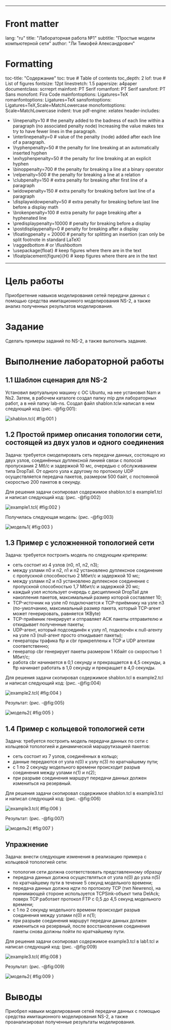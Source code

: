 ﻿
---
# Front matter
lang: "ru"
title: "Лабораторная работа №1"
subtitle: "Простые модели компьютерной сети"
author: "Ли Тимофей Александрович"

# Formatting
toc-title: "Содержание"
toc: true # Table of contents
toc_depth: 2
lof: true # List of figures
fontsize: 12pt
linestretch: 1.5
papersize: a4paper
documentclass: scrreprt
mainfont: PT Serif
romanfont: PT Serif
sansfont: PT Sans
monofont: Fira Code
mainfontoptions: Ligatures=TeX
romanfontoptions: Ligatures=TeX
sansfontoptions: Ligatures=TeX,Scale=MatchLowercase
monofontoptions: Scale=MatchLowercase
indent: true
pdf-engine: xelatex
header-includes:
  - \linepenalty=10 # the penalty added to the badness of each line within a paragraph (no associated penalty node) Increasing the value makes tex try to have fewer lines in the paragraph.
  - \interlinepenalty=0 # value of the penalty (node) added after each line of a paragraph.
  - \hyphenpenalty=50 # the penalty for line breaking at an automatically inserted hyphen
  - \exhyphenpenalty=50 # the penalty for line breaking at an explicit hyphen
  - \binoppenalty=700 # the penalty for breaking a line at a binary operator
  - \relpenalty=500 # the penalty for breaking a line at a relation
  - \clubpenalty=150 # extra penalty for breaking after first line of a paragraph
  - \widowpenalty=150 # extra penalty for breaking before last line of a paragraph
  - \displaywidowpenalty=50 # extra penalty for breaking before last line before a display math
  - \brokenpenalty=100 # extra penalty for page breaking after a hyphenated line
  - \predisplaypenalty=10000 # penalty for breaking before a display
  - \postdisplaypenalty=0 # penalty for breaking after a display
  - \floatingpenalty = 20000 # penalty for splitting an insertion (can only be split footnote in standard LaTeX)
  - \raggedbottom # or \flushbottom
  - \usepackage{float} # keep figures where there are in the text
  - \floatplacement{figure}{H} # keep figures where there are in the text
---

# Цель работы

Приобретение навыков моделирования сетей передачи данных с помощью средства имитационного моделирования NS-2, а также анализ полученных результатов моделирования.

# Задание

Сделать примеры заданий по NS-2, а также выполнить задание. 

# Выполнение лабораторной работы

## 1.1	Шаблон сценария для NS-2

Установил виртуальную машину с ОС Ubuntu, на нее установил Nam и Ns2. Затем, в рабочем каталоге создал папку mip для лабораторных работ, а в ней папку lab-ns. Создал файл shablon.tclи написал в нем следующий код (рис. -@fig:001):

![shablon.tcl](images/1.png){ #fig:001 }

## 1.2 Простой пример описания топологии сети, состоящей из двух узлов и одного соединения

Задача: требуется смоделировать сеть передачи данных, состоящую
из двух узлов, соединённых дуплексной линией связи с полосой пропускания 2
Мб/с и задержкой 10 мс, очередью с обслуживанием типа DropTail. От одного узла
к другому по протоколу UDP осуществляется передача пакетов, размером 500 байт,
с постоянной скоростью 200 пакетов в секунду.

Для решения задачи скопировал содержимое shablon.tcl в example1.tcl и написал следующий код: (рис. -@fig:002)

![example1.tcl](images/2.png){ #fig:002 }

Получилась следующая модель: (рис. -@fig:003)

![модель1](images/3.png){ #fig:003 }

## 1.3 Пример с усложненной топологией сети

Задача: требуется построить модель по следующим критериям:

 - сеть состоит из 4 узлов (n0, n1, n2, n3);
 - между узлами n0 и n2, n1 и n2 установлено дуплексное соединение с пропускной способностью 2 Мбит/с и задержкой 10 мс;
 - между узлами n2 и n3 установлено дуплексное соединение с пропускной способностью 1,7 Мбит/с и задержкой 20 мс;
 - каждый узел использует очередь с дисциплиной DropTail для накопления пакетов, максимальный размер которой составляет 10;
 - TCP-источник на узле n0 подключается к TCP-приёмнику на узле n3 (по-умолчанию, максимальный размер пакета, который TCP-агент может генерировать, равняется 1KByte)
 - TCP-приёмник генерирует и отправляет ACK пакеты отправителю и откидывает полученные пакеты;
 - UDP-агент, который подсоединён к узлу n1, подключён к null-агенту на узле n3 (null-агент просто откидывает пакеты);
 - генераторы трафика ftp и cbr прикреплены к TCP и UDP агентам соответственно;
 - генератор cbr генерирует пакеты размером 1 Кбайт со скоростью 1 Мбит/с;
 - работа cbr начинается в 0,1 секунду и прекращается в 4,5 секунды, а ftp начинает работать в 1,0 секунду и прекращает в 4,0 секунды.

Для решения задачи скопировал содержимое shablon.tcl в example2.tcl и написал следующий код: (рис. -@fig:004)

![example2.tcl](images/4.png){ #fig:004 }

Результат: (рис. -@fig:005)

![модель2](images/5.png){ #fig:005 }

## 1.4 Пример с кольцевой топологией сети

Задача: требуется построить модель передачи данных по сети с кольцевой топологией и динамической маршрутизацией пакетов:

 - сеть состоит из 7 узлов, соединённых в кольцо;
 - данные передаются от узла n(0) к узлу n(3) по кратчайшему пути;
 - с 1 по 2 секунду модельного времени происходит разрыв соединения между узлами n(1) и n(2);
 - при разрыве соединения маршрут передачи данных должен измениться на резервный.

Для решения задачи скопировал содержимое shablon.tcl в example3.tcl и написал следующий код: (рис. -@fig:006)

![example3.tcl](images/6.png){ #fig:006 }

Результат: (рис. -@fig:007)

![модель2](images/7.png){ #fig:007 }

## Упражнение

Задача: внести следующие изменения в реализацию примера с кольцевой топологией сети:

 - топология сети должна соответствовать представленному образцу
 - передача данных должна осуществляться от узла n(0) до узла n(5) по кратчайшему пути в течение 5 секунд модельного времени;
 - передача данных должна идти по протоколу TCP (тип Newreno), на принимающей стороне используется TCPSink-объект типа DelAck; поверх TCP работает протокол FTP с 0,5 до 4,5 секунд модельного времени;
 - с 1 по 2 секунду модельного времени происходит разрыв соединения между узлами n(0) и n(1);
 - при разрыве соединения маршрут передачи данных должен измениться на резервный, после восстановления соединения пакеты снова должны пойти по кратчайшему пути.
 
Для решения задачи скопировал содержимое example3.tcl в lab1.tcl и написал следующий код: (рис. -@fig:009)

![example3.tcl](images/8.png){ #fig:008 }

Результат: (рис. -@fig:009)

![модель2](images/9.png){ #fig:009 }

# Выводы

Приобрел навыки моделирования сетей передачи данных с помощью средства имитационного моделирования NS-2, а также проанализировал полученные результаты моделирования.